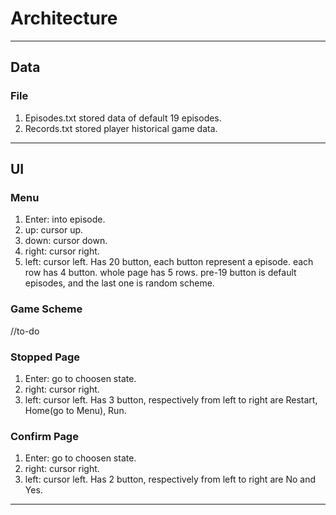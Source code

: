 # Architecture
---
## Data
### File
1. Episodes.txt
stored data of default 19 episodes.
2. Records.txt
stored player historical game data.
---
## UI
### Menu
1. Enter: into episode.
2. up:  cursor up.
3. down: cursor down.
4. right: cursor right.
5. left: cursor left.
Has 20 button, each button represent a episode.
each row has 4 button.
whole page has 5 rows.
pre-19 button is default episodes, and the last one is random scheme.

### Game Scheme
//to-do
### Stopped Page
1. Enter: go to choosen state.
2. right: cursor right.
3. left: cursor left.
Has 3 button, respectively from left to right are Restart, Home(go to Menu), Run. 

### Confirm Page
1. Enter: go to choosen state.
2. right: cursor right.
3. left: cursor left.
Has 2 button, respectively from left to right are No and Yes. 
---
